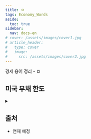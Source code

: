 ```yaml
---
title: ㅁ
tags: Economy_Words
aside:
  toc: true
sidebar:
  nav: docs-en
# cover: /assets/images/cover1.jpg
# article_header:
#   type: cover
#   image:
#     src: /assets/images/cover2.jpg
---
```


경제 용어 정리 - ㅁ

<!-- more -->

## 미국 부채 한도
<details>
<summary></summary>
<div markdown="1">
<!-- markdown 위/아래 한칸 공백 두어야 함 -->
<!-- https://inasie.github.io/it일반/마크다운-expander-control/ -->

- 미국 정부가 발행할 수 있는 부채의 최대 한도 : 정권을 잡은 쪽이 포퓰리즘으로 돈을 막 찍어낼 수 있으니(기축 통화국이니) 의회에서 한도를 둔다.
- 매년 이 한도를 넘게 돈을 쓰면 부채한도 상향 협상을 통해 한도를 늘릴 수 있다.
- 그런데 이 협상이 늦어지면 채무불이행, 즉 디폴트가 발생할 수 있다.
- 이런 일을 대비해 미국 재무부에서는 TGA(Treasury General Account)를 운영하며, 협상이 지연되는 동안 여기서 돈을 빼서 쓴다. 이 계좌의 돈을 다 쓰는 날을 X-Date, 즉 정부 지출능력상실일이라고 부른다.

</div>
</details>


## 출처
- 연재 예정
